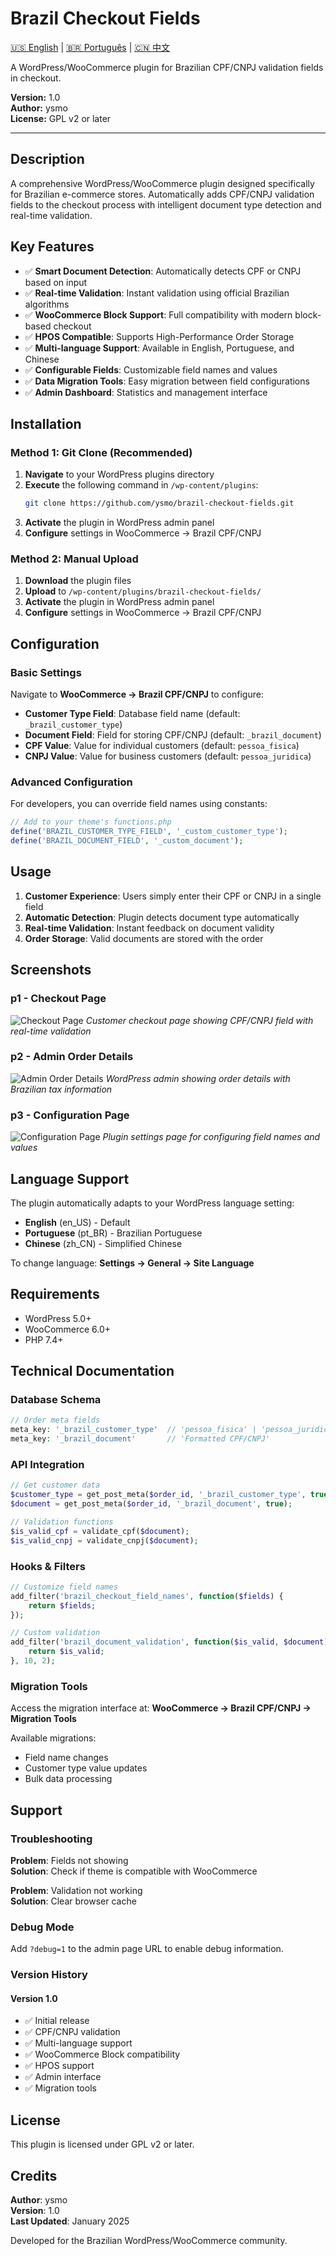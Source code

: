 # Brazil Checkout Fields

[🇺🇸 English](README-en.md) | [🇧🇷 Português](README-pt.md) | [🇨🇳 中文](README-zh.md)

A WordPress/WooCommerce plugin for Brazilian CPF/CNPJ validation fields in checkout.

**Version:** 1.0  
**Author:** ysmo  
**License:** GPL v2 or later

---

## Description

A comprehensive WordPress/WooCommerce plugin designed specifically for Brazilian e-commerce stores. Automatically adds CPF/CNPJ validation fields to the checkout process with intelligent document type detection and real-time validation.

## Key Features

- ✅ **Smart Document Detection**: Automatically detects CPF or CNPJ based on input
- ✅ **Real-time Validation**: Instant validation using official Brazilian algorithms
- ✅ **WooCommerce Block Support**: Full compatibility with modern block-based checkout
- ✅ **HPOS Compatible**: Supports High-Performance Order Storage
- ✅ **Multi-language Support**: Available in English, Portuguese, and Chinese
- ✅ **Configurable Fields**: Customizable field names and values
- ✅ **Data Migration Tools**: Easy migration between field configurations
- ✅ **Admin Dashboard**: Statistics and management interface

## Installation

### Method 1: Git Clone (Recommended)

1. **Navigate** to your WordPress plugins directory
2. **Execute** the following command in `/wp-content/plugins`:
   ```bash
   git clone https://github.com/ysmo/brazil-checkout-fields.git
   ```
3. **Activate** the plugin in WordPress admin panel
4. **Configure** settings in WooCommerce → Brazil CPF/CNPJ

### Method 2: Manual Upload

1. **Download** the plugin files
2. **Upload** to `/wp-content/plugins/brazil-checkout-fields/`
3. **Activate** the plugin in WordPress admin panel
4. **Configure** settings in WooCommerce → Brazil CPF/CNPJ

## Configuration

### Basic Settings

Navigate to **WooCommerce → Brazil CPF/CNPJ** to configure:

- **Customer Type Field**: Database field name (default: `_brazil_customer_type`)
- **Document Field**: Field for storing CPF/CNPJ (default: `_brazil_document`)
- **CPF Value**: Value for individual customers (default: `pessoa_fisica`)
- **CNPJ Value**: Value for business customers (default: `pessoa_juridica`)

### Advanced Configuration

For developers, you can override field names using constants:

```php
// Add to your theme's functions.php
define('BRAZIL_CUSTOMER_TYPE_FIELD', '_custom_customer_type');
define('BRAZIL_DOCUMENT_FIELD', '_custom_document');
```

## Usage

1. **Customer Experience**: Users simply enter their CPF or CNPJ in a single field
2. **Automatic Detection**: Plugin detects document type automatically
3. **Real-time Validation**: Instant feedback on document validity
4. **Order Storage**: Valid documents are stored with the order

## Screenshots

### p1 - Checkout Page

![Checkout Page](images/p1-checkout.png)
_Customer checkout page showing CPF/CNPJ field with real-time validation_

### p2 - Admin Order Details

![Admin Order Details](images/p2-admin-order.png)
_WordPress admin showing order details with Brazilian tax information_

### p3 - Configuration Page

![Configuration Page](images/p3-config.png)
_Plugin settings page for configuring field names and values_

## Language Support

The plugin automatically adapts to your WordPress language setting:

- **English** (en_US) - Default
- **Portuguese** (pt_BR) - Brazilian Portuguese
- **Chinese** (zh_CN) - Simplified Chinese

To change language: **Settings → General → Site Language**

## Requirements

- WordPress 5.0+
- WooCommerce 6.0+
- PHP 7.4+

## Technical Documentation

### Database Schema

```php
// Order meta fields
meta_key: '_brazil_customer_type'  // 'pessoa_fisica' | 'pessoa_juridica'
meta_key: '_brazil_document'       // 'Formatted CPF/CNPJ'
```

### API Integration

```php
// Get customer data
$customer_type = get_post_meta($order_id, '_brazil_customer_type', true);
$document = get_post_meta($order_id, '_brazil_document', true);

// Validation functions
$is_valid_cpf = validate_cpf($document);
$is_valid_cnpj = validate_cnpj($document);
```

### Hooks & Filters

```php
// Customize field names
add_filter('brazil_checkout_field_names', function($fields) {
    return $fields;
});

// Custom validation
add_filter('brazil_document_validation', function($is_valid, $document) {
    return $is_valid;
}, 10, 2);
```

### Migration Tools

Access the migration interface at:
**WooCommerce → Brazil CPF/CNPJ → Migration Tools**

Available migrations:

- Field name changes
- Customer type value updates
- Bulk data processing

## Support

### Troubleshooting

**Problem**: Fields not showing  
**Solution**: Check if theme is compatible with WooCommerce

**Problem**: Validation not working  
**Solution**: Clear browser cache

### Debug Mode

Add `?debug=1` to the admin page URL to enable debug information.

### Version History

#### Version 1.0

- ✅ Initial release
- ✅ CPF/CNPJ validation
- ✅ Multi-language support
- ✅ WooCommerce Block compatibility
- ✅ HPOS support
- ✅ Admin interface
- ✅ Migration tools

## License

This plugin is licensed under GPL v2 or later.

## Credits

**Author**: ysmo  
**Version**: 1.0  
**Last Updated**: January 2025

Developed for the Brazilian WordPress/WooCommerce community.
